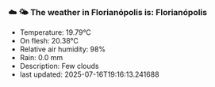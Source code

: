 ### ☁️ 🌤️  The weather in Florianópolis is: Florianópolis

- Temperature: 19.79°C
- On flesh: 20.38°C
- Relative air humidity: 98%
- Rain: 0.0 mm
- Description: Few clouds
- last updated: 2025-07-16T19:16:13.241688
